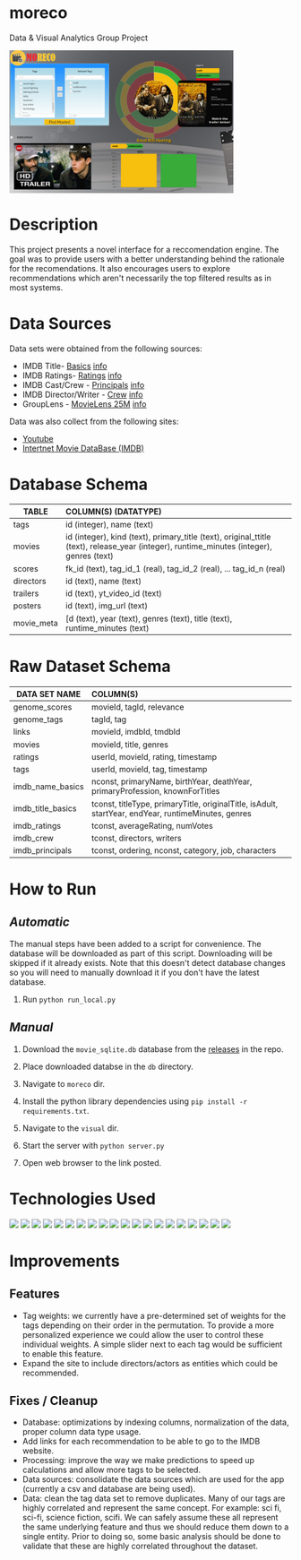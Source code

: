 # moreco
Data &amp; Visual Analytics Group Project

<a href="moreco-app.herokuapp.com"><img src="./imgs/screenshot.png" align="center" width="400" ></a>

# Description

This project presents a novel interface for a reccomendation engine.  The goal was to provide users with a better understanding behind the rationale for the recomendations.  It also encourages users to explore recommendations which aren't necessarily the  top filtered results as in most systems. 

# Data Sources

Data sets were obtained from the following sources:

* IMDB Title- [Basics](https://datasets.imdbws.com/) [info](https://www.imdb.com/interfaces/)
* IMDB Ratings- [Ratings](https://datasets.imdbws.com/)  [info](https://www.imdb.com/interfaces/)
* IMDB Cast/Crew - [Principals](https://datasets.imdbws.com/) [info](https://www.imdb.com/interfaces/)
* IMDB Director/Writer - [Crew](https://datasets.imdbws.com/) [info](https://www.imdb.com/interfaces/)
* GroupLens - [MovieLens 25M](https://grouplens.org/datasets/movielens/) [info](http://files.grouplens.org/datasets/movielens/ml-25m-README.html)

Data was also collect from the following sites:

* [Youtube](youtube.com)
* [Intertnet Movie DataBase (IMDB)](https://www.imdb.com)

# Database Schema


| TABLE | COLUMN(S) (DATATYPE) |
| --- |:--- |
| tags | id (integer), name (text) |
| movies | id (integer), kind (text), primary_title (text), original_ttitle (text), release_year (integer), runtime_minutes (integer), genres (text) |
| scores | fk_id (text), tag_id_1 (real), tag_id_2 (real), ... tag_id_n (real) |
| directors | id (text), name (text) |
| trailers | id (text), yt_video_id (text) |
| posters | id (text), img_url (text) |
| movie_meta | [d (text), year (text), genres (text), title (text), runtime_minutes (text) |


# Raw Dataset Schema

| DATA SET NAME | COLUMN(S) |
| --- |:--- |
| genome_scores | movieId, tagId, relevance |
| genome_tags | tagId, tag |
| links | movieId, imdbId, tmdbId |
| movies | movieId, title, genres |
| ratings | userId, movieId, rating, timestamp |
| tags | userId, movieId, tag, timestamp |
| imdb_name_basics | nconst, primaryName, birthYear, deathYear, primaryProfession, knownForTitles |
| imdb_title_basics | tconst, titleType, primaryTitle, originalTitle, isAdult, startYear, endYear, runtimeMinutes, genres |
| imdb_ratings | tconst, averageRating, numVotes |
| imdb_crew | tconst, directors, writers |
| imdb_principals | tconst, ordering, nconst, category, job, characters |
	
# How to Run

## _Automatic_

The manual steps have been added to a script for convenience.  The database will be downloaded as part of this script.  Downloading will be skipped if it already exists.  Note that this doesn't detect database changes so you will need to manually download it if you don't have the latest database.

1. Run `python run_local.py`

## _Manual_

1. Download the `movie_sqlite.db` database from the [releases](https://github.com/cwipy7/moreco/releases) in the repo.

2. Place downloaded databse in the `db` directory.

3. Navigate to `moreco` dir.

4. Install the python library dependencies using `pip install -r requirements.txt`.

5. Navigate to the `visual` dir.

6. Start the server with `python server.py`

7. Open web browser to the link posted.

	
# Technologies Used

 <a href="https://www.python.org/"><img src="https://www.python.org/static/community_logos/python-logo-master-v3-TM.png" width="24%"></img></a>
 <a href="https://flask.palletsprojects.com/en/1.1.x/"><img src="https://flask.palletsprojects.com/en/1.1.x/_images/flask-logo.png" width="24%"></img></a>
<a href="https://www.heroku.com"><img src="https://brand.heroku.com/static/media/heroku-logotype-spacing-horizontal.7594cf7f.svg" width="24%"></img></a>
<a href="https://scikit-learn.org/stable/"><img src="https://upload.wikimedia.org/wikipedia/commons/thumb/0/05/Scikit_learn_logo_small.svg/1280px-Scikit_learn_logo_small.svg.png" width="24%"></img></a>
<a href="https://numpy.org/"><img src="https://user-images.githubusercontent.com/98330/64479472-4b35c900-d16c-11e9-8d49-71fc02cd539f.png" width="24%"></img></a>
<a href="https://pandas.pydata.org/"><img src="https://www.seekpng.com/png/full/70-701902_pandas-logo-pandas-python-logo.png" width="24%"></img></a>
<a href="https://www.postgresql.org/"><img src="https://sdtimes.com/wp-content/uploads/2016/05/0513.sdt-news.png" width="24%"></img></a>
<a href="https://github.com/"><img src="https://github.githubassets.com/images/modules/logos_page/Octocat.png" width="24%"></img></a>
<a href="https://d3js.org/"><img src="https://raw.githubusercontent.com/d3/d3-logo/master/d3.png" width="24%"></img></a>
<a href="https://products.office.com/en-us/excel"><img src="https://s3.amazonaws.com/s3.timetoast.com/public/uploads/photos/9475165/Excel_3.0.PNG" width="24%"></img></a>
<a href="https://en.wikipedia.org/wiki/Microsoft_Paint"><img src="https://pbs.twimg.com/profile_images/378800000622011298/a0b4dd04ba0fc9a364bab76998f881f8_400x400.png" width="24%"></img></a>
<a href="https://products.office.com/en-us/word"><img src="https://s3.amazonaws.com/s3.timetoast.com/public/uploads/photos/10461618/Word_2.0.png" width="24%"></img></a>
<a href="https://www.google.com/docs/about/"><img src="https://mindthegap.ng/wp-content/uploads/2017/11/maxresdefault-1024x1015.jpg" width="24%"></img></a>
<a href="https://www.spyder-ide.org/"><img src="https://upload.wikimedia.org/wikipedia/commons/thumb/7/7e/Spyder_logo.svg/1024px-Spyder_logo.svg.png" width="24%"></img></a>
<a href="https://www.jetbrains.com/pycharm/"><img src="https://resources.jetbrains.com/storage/products/pycharm/img/meta/pycharm_logo_300x300.png" width="24%"></img></a>
<a href="http://www.sublimetext.com/"><img src="https://cdn.worldvectorlogo.com/logos/sublime-text.svg" width="24%"></img></a>
<a href="https://www.sqlite.org/index.html"><img src="https://upload.wikimedia.org/wikipedia/commons/thumb/3/38/SQLite370.svg/1280px-SQLite370.svg.png" width="24%"></img></a>
<a href="https://www.r-project.org/"><img src="https://i.ya-webdesign.com/images/rstudio-vector-2.png" width="24%"></img></a>
<a href="https://www.slack.com/"><img src="https://upload.wikimedia.org/wikipedia/commons/thumb/b/b9/Slack_Technologies_Logo.svg/498px-Slack_Technologies_Logo.svg.png" width="24%"></img></a>
<a href="https://openrefine.org/"><img src="https://www.pilsudski.org/images/stories/2017/OpenRefine.png" width="24%"></img></a>


# Improvements
 
## Features
 
 * Tag weights: we currently have a pre-determined set of weights for the tags depending on their order in the permutation.  To provide a more personalized experience we could allow the user to control these individual weights.  A simple slider next to each tag would be sufficient to enable this feature.
 * Expand the site to include directors/actors as entities which could be recommended.
  
## Fixes / Cleanup
 
 * Database: optimizations by indexing columns, normalization of the data, proper column data type usage.
 * Add links for each recommendation to be able to go to the IMDB website.
 * Processing: improve the way we make predictions to speed up calculations and allow more tags to be selected.
 * Data sources: consolidate the data sources which are used for the app (currently a csv and database are being used).
 * Data: clean the tag data set to remove duplicates.  Many of our tags are highly correlated and represent the same concept.  For example: sci fi, sci-fi, science fiction, scifi.  We can safely assume these all represent the same underlying feature and thus we should reduce them down to a single entity.  Prior to doing so, some basic analysis should be done to validate that these are highly correlated throughout the dataset.
 
 
 